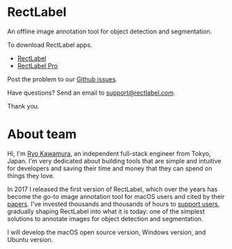 # RectLabel
An offline image annotation tool for object detection and segmentation.

To download RectLabel apps.
- [RectLabel](https://apps.apple.com/app/id1210181730)
- [RectLabel Pro](https://apps.apple.com/app/id1490990105)

Post the problem to our [Github issues](https://github.com/ryouchinsa/Rectlabel-support/issues).

Have questions? Send an email to support@rectlabel.com.

Thank you.

# About team
Hi, I'm [Ryo Kawamura](https://www.linkedin.com/in/rectlabel2017), an independent full-stack engineer from Tokyo, Japan. I'm very dedicated about building tools that are simple and intuitive for developers and saving their time and money that they can spend on things they love.

In 2017 I released the first version of RectLabel, which over the years has become the go-to image annotation tool for macOS users and cited by their [papers](https://rectlabel.com/papers). I've invested thousands and thousands of hours to [support users](https://github.com/ryouchinsa/Rectlabel-support), gradually shaping RectLabel into what it is today: one of the simplest solutions to annotate images for object detection and segmentation.

I will develop the macOS open source version, Windows version, and Ubuntu version.
